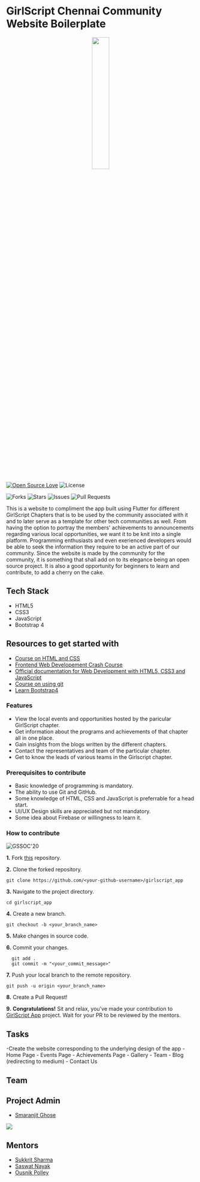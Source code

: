 # GirlScript Chennai Community Website Boilerplate

<p align="center"><img width=30% src="https://github.com/smaranjitghose/DeepDataDump/blob/master/gssoc3.png"></p>

[![Open Source Love](https://badges.frapsoft.com/os/v1/open-source-175x29.png?v=103)](https://github.com/ellerbrock/open-source-badges/)
![License](https://img.shields.io/github/license/smaranjitghose/girlscript_app?style=for-the-badge)

![Forks](https://img.shields.io/github/forks/smaranjitghose/girlscript_app?style=for-the-badge)
![Stars](https://img.shields.io/github/stars/smaranjitghose/girlscript_app?style=for-the-badge)
![Issues](https://github.com/smaranjitghose/girlscript_app/issues)
![Pull Requests](https://github.com/smaranjitghose/girlscript_app/pulls)

This is a website to compliment the app built using Flutter for different GirlScript Chapters that is to be used by the community associated with it and to later serve as a template for other tech communities as well. From having the option to portray the members' achievements to announcements regarding various local opportunities, we want it to be knit into a single platform. Programming enthusiasts and even exerienced developers would be able to seek the information they require to be an active part of our community. Since the website is made by the community for the community, it is something that shall add on to its elegance being an open source project. It is also a good opportunity for beginners to learn and contribute, to add a cherry on the cake.

## Tech Stack

- HTML5
- CSS3
- JavaScript
- Bootstrap 4

## Resources to get started with

+ [Course on HTML and CSS](https://www.youtube.com/watch?v=WpkMO6gvoE8)
+ [Frontend Web Developement Crash Course](https://www.youtube.com/watch?v=QA0XpGhiz5w)
+ [Official documentation for Web Development with HTML5, CSS3 and JavaScript](https://developer.mozilla.org/en-US/docs/Learn)
+ [Course on using git](https://www.youtube.com/watch?v=1u2qu-EmIRc)
+ [Learn Bootstrap4](https://www.youtube.com/watch?v=9cKsq14Kfsw)


### Features

- View the local events and opportunities hosted by the paricular GirlScript chapter.
- Get information about the programs and achievements of that chapter all in one place.
- Gain insights from the blogs written by the different chapters.
- Contact the representatives and team of the particular chapter.
- Get to know the leads of various teams in the Girlscript chapter.


### Prerequisites to contribute

- Basic knowledge of programming is mandatory.
- The ability to use Git and GitHub.
- Some knowledge of HTML, CSS and JavaScript is preferrable for a head start.
- UI/UX Design skills are appreciated but not mandatory.
- Some idea about Firebase or willingness to learn it.

### How to contribute

![GSSOC'20](https://www.gssoc.tech/)


**1.** Fork [this](https://github.com/smaranjitghose/girlscript_app) repository.

**2.** Clone the forked repository.
```terminal
git clone https://github.com/<your-github-username>/girlscript_app
```

**3.** Navigate to the project directory.
```terminal
cd girlscript_app
```

**4.** Create a new branch.
```terminal
git checkout -b <your_branch_name>
```

**5.** Make changes in source code.

**6.** Commit your changes.

```terminal
  git add .
  git commit -m "<your_commit_message>"
```

**7.** Push your local branch to the remote repository.
```terminal
git push -u origin <your_branch_name>
```

**8.** Create a Pull Request! 

**9.** **Congratulations!** Sit and relax, you've made your contribution to [GirlScript App](https://github.com/smaranjitghose/girlscript_app) project. Wait for your PR to be reviewed by the mentors.


## Tasks
  -Create the website corresponding to the underlying design of the app
    - Home Page
    - Events Page
    - Achievements Page
    - Gallery
    - Team
    - Blog (redirecting to medium)
    - Contact Us



## Team

## Project Admin

- [Smaranjit Ghose](https://github.com/smaranjitghose)

![](https://img.shields.io/twitter/url?label=Twitter&style=social&url=https%3A%2F%2Ftwitter.com%2Fsmaranjitghose)


## Mentors

- [Sukkrit Sharma](https://github.com/sukkritsharmaofficial)
- [Saswat Nayak](https://github.com/swat1998)
- [Ousnik Polley](https://github.com/ousnik)
